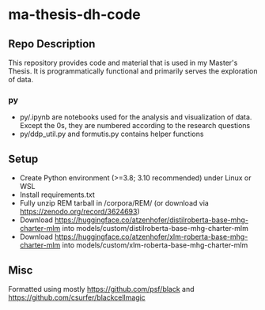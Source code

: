 # ma-thesis-dh-code
## Repo Description
This repository provides code and material that is used in my Master's Thesis. It is programmatically functional and primarily serves the exploration of data.

### py
* py/.ipynb are notebooks used for the analysis and visualization of data. Except the 0s, they are numbered according to the research questions
* py/ddp_util.py and formutis.py contains helper functions

## Setup
* Create Python environment (>=3.8; 3.10 recommended) under Linux or WSL
* Install requirements.txt
* Fully unzip REM tarball in /corpora/REM/ (or download via https://zenodo.org/record/3624693)
* Download https://huggingface.co/atzenhofer/distilroberta-base-mhg-charter-mlm into models/custom/distilroberta-base-mhg-charter-mlm
* Download https://huggingface.co/atzenhofer/xlm-roberta-base-mhg-charter-mlm into models/custom/xlm-roberta-base-mhg-charter-mlm

## Misc
Formatted using mostly https://github.com/psf/black and https://github.com/csurfer/blackcellmagic
